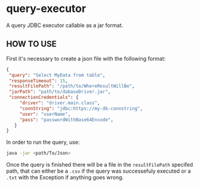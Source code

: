 # query-executor

A query JDBC executor callable as a jar format.

## HOW TO USE

First it's necessary to create a json file with the following format:

```json
{
 "query": "Select MyData from table",
 "responseTimeout": 15,
 "resultFilePath": "/path/to/WhereResultWillBe",
 "jarPath": "path/to/dabaseDriver.jar",
 "connectionCredentials": {
     "driver": "driver.main.class",
     "connString": "jdbc:https://my-db-connstring",
     "user": "userName",
     "pass": "passwordWithBase64Encode",
   }
}
```
In order to run the query, use: 

```bash
java -jar <path/To/Json>
```

Once the query is finished there will be a file in the `resultFilePath` specifed path, that can either be a `.csv` if the query was successefuly executed or a `.txt` with the Exception if anything goes wrong.
